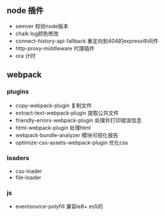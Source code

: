 ## node 插件
- semver 校验node版本
- chalk log颜色修改
- connect-history-api-fallback 重定向到404的express中间件
- http-proxy-middleware 代理插件
- ora 计时 

## webpack
 
### plugins

- copy-webpack-plugin 复制文件
- extract-text-webpack-plugin 提取公共文件
- friendly-errors-webpack-plugin 处理并打印错误信息
- html-webpack-plugin 处理html
- webpack-bundle-analyzer 模块可视化报告
- optimize-css-assets-webpack-plugin 优化css

### loaders

- css-loader
- file-loader 

### js

- eventsource-polyfill 兼容ie8+ es5的

